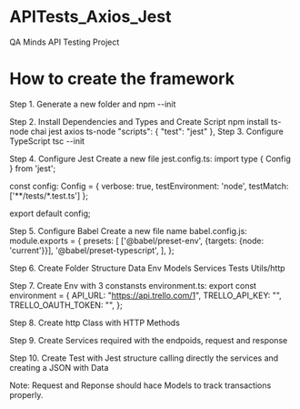 # APITests_Axios_Jest
QA Minds API Testing Project

# How to create the framework 
Step 1. Generate a new folder and 
npm --init

Step 2. Install Dependencies and Types and Create Script 
npm install ts-node chai jest axios ts-node
"scripts": {
    "test": "jest"
},
Step 3. Configure TypeScript 
tsc --init

Step 4. Configure Jest 
Create a new file jest.config.ts:
import type { Config } from 'jest';

const config: Config = {
    verbose: true,
    testEnvironment: 'node',
    testMatch: ['**/tests/*.test.ts']
};

export default config;

Step 5. Configure Babel 
Create a new file name babel.config.js:
module.exports = {
    presets: [
      ['@babel/preset-env', {targets: {node: 'current'}}],
      '@babel/preset-typescript',
    ],
};

Step 6. Create Folder Structure 
Data
Env 
Models 
Services 
Tests 
Utils/http

Step 7. Create Env with 3 constansts environment.ts:
export const environment = {
    API_URL: "https://api.trello.com/1",
    TRELLO_API_KEY: "",
    TRELLO_OAUTH_TOKEN: "",
};

Step 8. Create http Class with HTTP Methods 

Step 9. Create Services required with the endpoids, request and response

Step 10. Create Test with Jest structure calling directly the services and creating a JSON with Data
 
Note: Request and Reponse should hace Models to track transactions properly.
